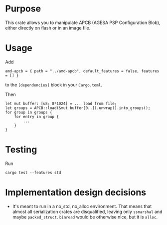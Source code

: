 # Purpose

This crate allows you to manipulate APCB (AGESA PSP Configuration Blob), either directly on flash or in an image file.

# Usage

Add

    amd-apcb = { path = "../amd-apcb", default_features = false, features = [] }

to the `[dependencies]` block in your `Cargo.toml`.

Then

    let mut buffer: [u8; 8*1024] = ... load from file;
    let groups = APCB::load(&mut buffer[0..]).unwrap().into_groups();
    for group in groups {
        for entry in group {
            ...
        }
    }

# Testing

Run

    cargo test --features std

# Implementation design decisions

* It's meant to run in a no_std, no_alloc environment.  That means that almost all serialization crates are disqualified, leaving only `ssmarshal` and maybe `packed_struct`.  `binread` would be otherwise nice, but it is `alloc`.

